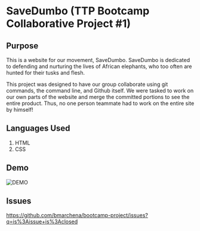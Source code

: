 # SaveDumbo (TTP Bootcamp Collaborative Project #1)

## Purpose
This is a website for our movement, SaveDumbo. SaveDumbo is dedicated to defending and nurturing the lives of African elephants, who too often are hunted for their tusks and flesh.

This project was designed to have our group collaborate using git commands, the command line, and Github itself. We were tasked to work on our own parts of the website and merge the committed portions to see the entire product. Thus, no one person teammate had to work on the entire site by himself!

## Languages Used
1. HTML
2. CSS

## Demo
![DEMO](img/maingif.gif)

## Issues
https://github.com/bmarchena/bootcamp-project/issues?q=is%3Aissue+is%3Aclosed